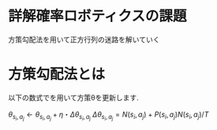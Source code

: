 # 詳解確率ロボティクスの課題
方策勾配法を用いて正方行列の迷路を解いていく

# 方策勾配法とは
以下の数式でを用いて方策θを更新します.

$θ_{s_i, a_j} ← θ_{s_i, a_j} + η・Δθ_{s_i, a_j}$
$Δθ_{s_i, a_j} = N(s_i, a_j) + P(s_i, a_j)N(s_i, a_j)/T$
